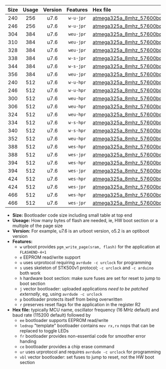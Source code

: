|Size|Usage|Version|Features|Hex file|
|:-:|:-:|:-:|:-:|:--|
|240|256|u7.6|`w-u-jpr`|[atmega325a_8mhz_57600bps_ur_vbl.hex](https://raw.githubusercontent.com/stefanrueger/urboot/main/atmega325a_8mhz_57600bps_ur_vbl.hex)|
|246|256|u7.6|`w-u-jpr`|[atmega325a_8mhz_57600bps_lednop_ur_vbl.hex](https://raw.githubusercontent.com/stefanrueger/urboot/main/atmega325a_8mhz_57600bps_lednop_ur_vbl.hex)|
|304|384|u7.6|`weu-jpr`|[atmega325a_8mhz_57600bps_ee_ur_vbl.hex](https://raw.githubusercontent.com/stefanrueger/urboot/main/atmega325a_8mhz_57600bps_ee_ur_vbl.hex)|
|310|384|u7.6|`weu-jpr`|[atmega325a_8mhz_57600bps_ee_lednop_ur_vbl.hex](https://raw.githubusercontent.com/stefanrueger/urboot/main/atmega325a_8mhz_57600bps_ee_lednop_ur_vbl.hex)|
|328|384|u7.6|`weu-jpr`|[atmega325a_8mhz_57600bps_ee_lednop_fr_ur_vbl.hex](https://raw.githubusercontent.com/stefanrueger/urboot/main/atmega325a_8mhz_57600bps_ee_lednop_fr_ur_vbl.hex)|
|338|384|u7.6|`w-s-jpr`|[atmega325a_8mhz_57600bps_vbl.hex](https://raw.githubusercontent.com/stefanrueger/urboot/main/atmega325a_8mhz_57600bps_vbl.hex)|
|344|384|u7.6|`w-s-jpr`|[atmega325a_8mhz_57600bps_lednop_vbl.hex](https://raw.githubusercontent.com/stefanrueger/urboot/main/atmega325a_8mhz_57600bps_lednop_vbl.hex)|
|356|384|u7.6|`weu-jpr`|[atmega325a_8mhz_57600bps_ee_lednop_fr_ce_ur_vbl.hex](https://raw.githubusercontent.com/stefanrueger/urboot/main/atmega325a_8mhz_57600bps_ee_lednop_fr_ce_ur_vbl.hex)|
|240|512|u7.6|`w-u-hpr`|[atmega325a_8mhz_57600bps_ur.hex](https://raw.githubusercontent.com/stefanrueger/urboot/main/atmega325a_8mhz_57600bps_ur.hex)|
|246|512|u7.6|`w-u-hpr`|[atmega325a_8mhz_57600bps_lednop_ur.hex](https://raw.githubusercontent.com/stefanrueger/urboot/main/atmega325a_8mhz_57600bps_lednop_ur.hex)|
|300|512|u7.6|`weu-hpr`|[atmega325a_8mhz_57600bps_ee_ur.hex](https://raw.githubusercontent.com/stefanrueger/urboot/main/atmega325a_8mhz_57600bps_ee_ur.hex)|
|306|512|u7.6|`weu-hpr`|[atmega325a_8mhz_57600bps_ee_lednop_ur.hex](https://raw.githubusercontent.com/stefanrueger/urboot/main/atmega325a_8mhz_57600bps_ee_lednop_ur.hex)|
|324|512|u7.6|`weu-hpr`|[atmega325a_8mhz_57600bps_ee_lednop_fr_ur.hex](https://raw.githubusercontent.com/stefanrueger/urboot/main/atmega325a_8mhz_57600bps_ee_lednop_fr_ur.hex)|
|334|512|u7.6|`w-s-hpr`|[atmega325a_8mhz_57600bps.hex](https://raw.githubusercontent.com/stefanrueger/urboot/main/atmega325a_8mhz_57600bps.hex)|
|340|512|u7.6|`w-s-hpr`|[atmega325a_8mhz_57600bps_lednop.hex](https://raw.githubusercontent.com/stefanrueger/urboot/main/atmega325a_8mhz_57600bps_lednop.hex)|
|352|512|u7.6|`weu-hpr`|[atmega325a_8mhz_57600bps_ee_lednop_fr_ce_ur.hex](https://raw.githubusercontent.com/stefanrueger/urboot/main/atmega325a_8mhz_57600bps_ee_lednop_fr_ce_ur.hex)|
|388|512|u7.6|`wes-hpr`|[atmega325a_8mhz_57600bps_ee.hex](https://raw.githubusercontent.com/stefanrueger/urboot/main/atmega325a_8mhz_57600bps_ee.hex)|
|388|512|u7.6|`wes-jpr`|[atmega325a_8mhz_57600bps_ee_vbl.hex](https://raw.githubusercontent.com/stefanrueger/urboot/main/atmega325a_8mhz_57600bps_ee_vbl.hex)|
|394|512|u7.6|`wes-hpr`|[atmega325a_8mhz_57600bps_ee_lednop.hex](https://raw.githubusercontent.com/stefanrueger/urboot/main/atmega325a_8mhz_57600bps_ee_lednop.hex)|
|394|512|u7.6|`wes-jpr`|[atmega325a_8mhz_57600bps_ee_lednop_vbl.hex](https://raw.githubusercontent.com/stefanrueger/urboot/main/atmega325a_8mhz_57600bps_ee_lednop_vbl.hex)|
|424|512|u7.6|`wes-hpr`|[atmega325a_8mhz_57600bps_ee_lednop_fr.hex](https://raw.githubusercontent.com/stefanrueger/urboot/main/atmega325a_8mhz_57600bps_ee_lednop_fr.hex)|
|424|512|u7.6|`wes-jpr`|[atmega325a_8mhz_57600bps_ee_lednop_fr_vbl.hex](https://raw.githubusercontent.com/stefanrueger/urboot/main/atmega325a_8mhz_57600bps_ee_lednop_fr_vbl.hex)|
|466|512|u7.6|`wes-hpr`|[atmega325a_8mhz_57600bps_ee_lednop_fr_ce.hex](https://raw.githubusercontent.com/stefanrueger/urboot/main/atmega325a_8mhz_57600bps_ee_lednop_fr_ce.hex)|
|466|512|u7.6|`wes-jpr`|[atmega325a_8mhz_57600bps_ee_lednop_fr_ce_vbl.hex](https://raw.githubusercontent.com/stefanrueger/urboot/main/atmega325a_8mhz_57600bps_ee_lednop_fr_ce_vbl.hex)|

- **Size:** Bootloader code size including small table at top end
- **Useage:** How many bytes of flash are needed, ie, HW boot section or a multiple of the page size
- **Version:** For example, u7.6 is an urboot version, o5.2 is an optiboot version
- **Features:**
  + `w` urboot provides `pgm_write_page(sram, flash)` for the application at `FLASHEND-4+1`
  + `e` EEPROM read/write support
  + `u` uses urprotocol requiring `avrdude -c urclock` for programming
  + `s` uses skeleton of STK500v1 protocol; `-c urclock` and `-c arduino` both work
  + `h` hardware boot section: make sure fuses are set for reset to jump to boot section
  + `j` vector bootloader: uploaded applications *need to be patched externally*, eg, using `avrdude -c urclock`
  + `p` bootloader protects itself from being overwritten
  + `r` preserves reset flags for the application in the register R2
- **Hex file:** typically MCU name, oscillator frequency (16 MHz default) and baud rate (115200 default) followed by
  + `ee` bootloader supports EEPROM read/write
  + `lednop` "template" bootloader contains `mov rx,rx` nops that can be replaced to toggle LEDs
  + `fr` bootloader provides non-essential code for smoother error handing
  + `ce` bootloader provides a chip erase command
  + `ur` uses urprotocol and requires `avrdude -c urclock` for programming
  + `vbl` vector bootloader: set fuses to jump to reset, not the HW boot section
